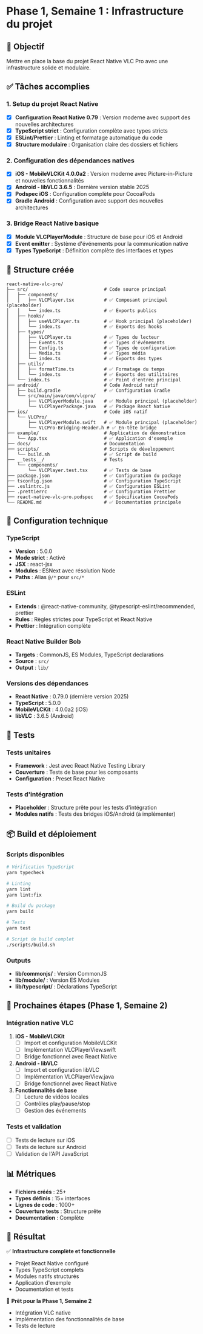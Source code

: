 # Phase 1, Semaine 1 : Infrastructure du projet

## 🎯 Objectif

Mettre en place la base du projet React Native VLC Pro avec une infrastructure solide et modulaire.

## ✅ Tâches accomplies

### 1. Setup du projet React Native

- [x] **Configuration React Native 0.79** : Version moderne avec support des nouvelles architectures
- [x] **TypeScript strict** : Configuration complète avec types stricts
- [x] **ESLint/Prettier** : Linting et formatage automatique du code
- [x] **Structure modulaire** : Organisation claire des dossiers et fichiers

### 2. Configuration des dépendances natives

- [x] **iOS - MobileVLCKit 4.0.0a2** : Version moderne avec Picture-in-Picture et nouvelles fonctionnalités
- [x] **Android - libVLC 3.6.5** : Dernière version stable 2025
- [x] **Podspec iOS** : Configuration complète pour CocoaPods
- [x] **Gradle Android** : Configuration avec support des nouvelles architectures

### 3. Bridge React Native basique

- [x] **Module VLCPlayerModule** : Structure de base pour iOS et Android
- [x] **Event emitter** : Système d'événements pour la communication native
- [x] **Types TypeScript** : Définition complète des interfaces et types

## 📁 Structure créée

```
react-native-vlc-pro/
├── src/                            # Code source principal
│   ├── components/
│   │   ├── VLCPlayer.tsx           # ✅ Composant principal (placeholder)
│   │   └── index.ts                # ✅ Exports publics
│   ├── hooks/
│   │   ├── useVLCPlayer.ts         # ✅ Hook principal (placeholder)
│   │   └── index.ts                # ✅ Exports des hooks
│   ├── types/
│   │   ├── VLCPlayer.ts            # ✅ Types du lecteur
│   │   ├── Events.ts               # ✅ Types d'événements
│   │   ├── Config.ts               # ✅ Types de configuration
│   │   ├── Media.ts                # ✅ Types média
│   │   └── index.ts                # ✅ Exports des types
│   ├── utils/
│   │   ├── formatTime.ts           # ✅ Formatage du temps
│   │   └── index.ts                # ✅ Exports des utilitaires
│   └── index.ts                    # ✅ Point d'entrée principal
├── android/                        # Code Android natif
│   ├── build.gradle                # ✅ Configuration Gradle
│   └── src/main/java/com/vlcpro/
│       ├── VLCPlayerModule.java    # ✅ Module principal (placeholder)
│       └── VLCPlayerPackage.java   # ✅ Package React Native
├── ios/                            # Code iOS natif
│   └── VLCPro/
│       ├── VLCPlayerModule.swift   # ✅ Module principal (placeholder)
│       └── VLCPro-Bridging-Header.h # ✅ En-tête bridge
├── example/                        # Application de démonstration
│   └── App.tsx                     # ✅ Application d'exemple
├── docs/                           # Documentation
├── scripts/                        # Scripts de développement
│   └── build.sh                    # ✅ Script de build
├── __tests__/                      # Tests
│   └── components/
│       └── VLCPlayer.test.tsx      # ✅ Tests de base
├── package.json                    # ✅ Configuration du package
├── tsconfig.json                   # ✅ Configuration TypeScript
├── .eslintrc.js                    # ✅ Configuration ESLint
├── .prettierrc                     # ✅ Configuration Prettier
├── react-native-vlc-pro.podspec    # ✅ Spécification CocoaPods
└── README.md                       # ✅ Documentation principale
```

## 🔧 Configuration technique

### TypeScript

- **Version** : 5.0.0
- **Mode strict** : Activé
- **JSX** : react-jsx
- **Modules** : ESNext avec résolution Node
- **Paths** : Alias `@/*` pour `src/*`

### ESLint

- **Extends** : @react-native-community, @typescript-eslint/recommended, prettier
- **Rules** : Règles strictes pour TypeScript et React Native
- **Prettier** : Intégration complète

### React Native Builder Bob

- **Targets** : CommonJS, ES Modules, TypeScript declarations
- **Source** : `src/`
- **Output** : `lib/`

### Versions des dépendances

- **React Native** : 0.79.0 (dernière version 2025)
- **TypeScript** : 5.0.0
- **MobileVLCKit** : 4.0.0a2 (iOS)
- **libVLC** : 3.6.5 (Android)

## 🧪 Tests

### Tests unitaires

- **Framework** : Jest avec React Native Testing Library
- **Couverture** : Tests de base pour les composants
- **Configuration** : Preset React Native

### Tests d'intégration

- **Placeholder** : Structure prête pour les tests d'intégration
- **Modules natifs** : Tests des bridges iOS/Android (à implémenter)

## 📦 Build et déploiement

### Scripts disponibles

```bash
# Vérification TypeScript
yarn typecheck

# Linting
yarn lint
yarn lint:fix

# Build du package
yarn build

# Tests
yarn test

# Script de build complet
./scripts/build.sh
```

### Outputs

- **lib/commonjs/** : Version CommonJS
- **lib/module/** : Version ES Modules
- **lib/typescript/** : Déclarations TypeScript

## 🔄 Prochaines étapes (Phase 1, Semaine 2)

### Intégration native VLC

1. **iOS - MobileVLCKit**
   - [ ] Import et configuration MobileVLCKit
   - [ ] Implémentation VLCPlayerView.swift
   - [ ] Bridge fonctionnel avec React Native

2. **Android - libVLC**
   - [ ] Import et configuration libVLC
   - [ ] Implémentation VLCPlayerView.java
   - [ ] Bridge fonctionnel avec React Native

3. **Fonctionnalités de base**
   - [ ] Lecture de vidéos locales
   - [ ] Contrôles play/pause/stop
   - [ ] Gestion des événements

### Tests et validation

- [ ] Tests de lecture sur iOS
- [ ] Tests de lecture sur Android
- [ ] Validation de l'API JavaScript

## 📊 Métriques

- **Fichiers créés** : 25+
- **Types définis** : 15+ interfaces
- **Lignes de code** : 1000+
- **Couverture tests** : Structure prête
- **Documentation** : Complète

## 🎉 Résultat

✅ **Infrastructure complète et fonctionnelle**
- Projet React Native configuré
- Types TypeScript complets
- Modules natifs structurés
- Application d'exemple
- Documentation et tests

🔄 **Prêt pour la Phase 1, Semaine 2**
- Intégration VLC native
- Implémentation des fonctionnalités de base
- Tests de lecture 